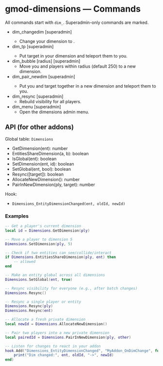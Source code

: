 # gmod-dimensions — Commands

All commands start with `dim_`. Superadmin-only commands are marked.

- dim_changedim <id>  [superadmin]
  - Change your dimension to <id>.
- dim_tp <target>  [superadmin]
  - Put target in your dimension and teleport them to you.
- dim_bubble [radius]  [superadmin]
  - Move you and players within radius (default 250) to a new dimension.
- dim_pair_newdim <target>  [superadmin]
  - Put you and target together in a new dimension and teleport them to you.
- dim_resync  [superadmin]
  - Rebuild visibility for all players.
- dim_menu  [superadmin]
  - Open the dimensions admin menu.
## API (for other addons)

Global table: `Dimensions`

- GetDimension(ent): number
- EntitiesShareDimension(a, b): boolean
- IsGlobal(ent): boolean
- SetDimension(ent, id): boolean
- SetGlobal(ent, bool): boolean
- Resync([target]): boolean
- AllocateNewDimension(): number
- PairInNewDimension(ply, target): number

Hook:
- `Dimensions_EntityDimensionChanged(ent, oldId, newId)`

### Examples

```lua
-- Get a player's current dimension
local id = Dimensions.GetDimension(ply)

-- Move a player to dimension 5
Dimensions.SetDimension(ply, 5)

-- Check if two entities can see/collide/interact
if Dimensions.EntitiesShareDimension(ply, ent) then
	-- allowed
end

-- Make an entity global across all dimensions
Dimensions.SetGlobal(ent, true)

-- Resync visibility for everyone (e.g., after batch changes)
Dimensions.Resync()

-- Resync a single player or entity
Dimensions.Resync(ply)
Dimensions.Resync(ent)

-- Allocate a fresh private dimension
local newId = Dimensions.AllocateNewDimension()

-- Pair two players into a new private dimension
local pairedId = Dimensions.PairInNewDimension(ply, other)

-- Listen for changes to react in your addon
hook.Add("Dimensions_EntityDimensionChanged", "MyAddon_OnDimChange", function(ent, oldId, newId)
	print("Dim changed:", ent, oldId, "->", newId)
end)
```
